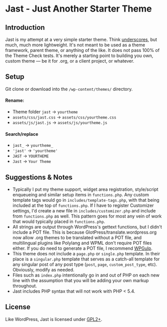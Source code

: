# Jast - Just Another Starter Theme

## Introduction

Jast is my attempt at a very simple starter theme. Think [underscores](https://github.com/Automattic/_s), but much, much more lightweight. It's not meant to be used as a theme framework, parent theme, or anything of the like. It does not pass 100% of the Theme Check tests. It's merely a starting point to building you own, custom theme — be it for .org, or a client project, or whatever.

## Setup

Git clone or download into the `/wp-content/themes/` directory.

#### Rename:

- Theme folder `jast` → `yourtheme`
- `assets/css/jast.css` → `assets/css/yourtheme.css`
- `assets/js/jast.js` → `assets/js/yourtheme.js`

#### Search/replace

- `jast_` → `yourtheme_`
- `'jast'` → `'yourtheme'`
- `JAST` → `YOURTHEME`
- `Jast` → `Your Theme`

## Suggestions & Notes

- Typically I put my theme support, widget area registration, style/script enqueueing and similar setup items in `functions.php`. Any custom template tags would go in `includes/template-tags.php`, with that being included at the top of `functions.php`. If I have to register Customizer settings, I'd create a new file in `includes/customizer.php` and include from `functions.php` as well. This pattern goes for most any vein of work that would typically placed in `functions.php`.
- All strings are output through WordPress's gettext functions, but I didn't include a POT file. This is because GlotPress/translate.wordpress.org now allow .org themes to be translated without a POT file, and multilingual plugins like Polylang and WPML don't require POT files either. If you do need to generate a POT file, I recommend [WPGulp](https://github.com/ahmadawais/WPGulp).
- This theme does not include a `page.php` or `single.php` template. In their place is a `singular.php` template that serves as a catch-all template for any singular post of any post type (`post`, `page`, `custom_post_type`, etc). Obviously, modify as needed.
- Files such as `index.php` intentionally go in and out of PHP on each new line with the assumption that you will be adding your own markup throughout.
- Jast includes PHP syntax that will not work with PHP < 5.4.

## License

Like WordPress, Jast is licensed under [GPL2+](https://www.gnu.org/licenses/old-licenses/gpl-2.0.en.html).
